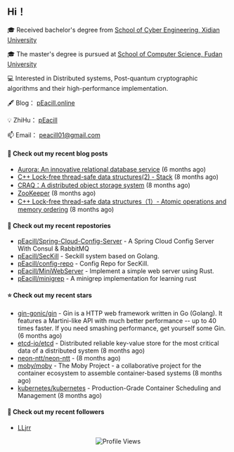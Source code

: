 ## Hi！   

🎓 Received bachelor's degree from [School of Cyber Engineering, Xidian University](https://ce.xidian.edu.cn/)

🎓 The master's degree is pursued at [School of Computer Science, Fudan University](https://cs.fudan.edu.cn/)

💻 Interested in Distributed systems, Post-quantum cryptographic algorithms and their high-performance implementation.

🖋 Blog： [pEacill.online](https://peacill.online/)

💡 ZhiHu： [pEacill](https://www.zhihu.com/people/mimanchi-61-67)

📫 Email： [peacill01@gmail.com](mailto:peacill01@gmail.com)

#### 📜 Check out my recent blog posts

- [Aurora: An innovative relational database service](https://peacill.online/post/24497.html) (6 months ago)
- [C&#43;&#43; Lock-free thread-safe data structures(2) - Stack](https://peacill.online/post/54335.html) (8 months ago)
- [CRAQ：A distributed object storage system](https://peacill.online/post/7899.html) (8 months ago)
- [ZooKeeper](https://peacill.online/post/7340.html) (8 months ago)
- [C&#43;&#43; Lock-free thread-safe data structures（1）- Atomic operations and memory ordering](https://peacill.online/post/303.html) (8 months ago)

#### 🌱 Check out my recent repostories

- [pEacill/Spring-Cloud-Config-Server](https://github.com/pEacill/Spring-Cloud-Config-Server) - A Spring Cloud Config Server With Consul &amp; RabbitMQ
- [pEacill/SecKill](https://github.com/pEacill/SecKill) - Seckill system based on Golang.
- [pEacill/config-repo](https://github.com/pEacill/config-repo) - Config Repo for SecKill.
- [pEacill/MiniWebServer](https://github.com/pEacill/MiniWebServer) - Implement a simple web server using Rust.
- [pEacill/minigrep](https://github.com/pEacill/minigrep) - A minigrep implementation for learning rust

#### ⭐ Check out my recent stars

- [gin-gonic/gin](https://github.com/gin-gonic/gin) - Gin is a HTTP web framework written in Go (Golang). It features a Martini-like API with much better performance -- up to 40 times faster. If you need smashing performance, get yourself some Gin. (6 months ago)
- [etcd-io/etcd](https://github.com/etcd-io/etcd) - Distributed reliable key-value store for the most critical data of a distributed system (8 months ago)
- [neon-ntt/neon-ntt](https://github.com/neon-ntt/neon-ntt) -  (8 months ago)
- [moby/moby](https://github.com/moby/moby) - The Moby Project - a collaborative project for the container ecosystem to assemble container-based systems (8 months ago)
- [kubernetes/kubernetes](https://github.com/kubernetes/kubernetes) - Production-Grade Container Scheduling and Management (8 months ago)

#### 👯 Check out my recent followers

- [LLjrr](https://github.com/LLjrr)



<p align="center">
  <img src="https://komarev.com/ghpvc/?username=pEacill&color=blue" alt="Profile Views" />
</p>

